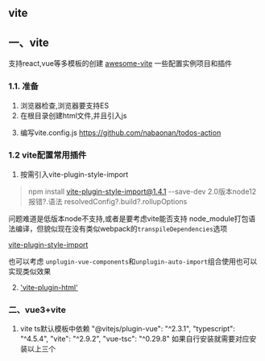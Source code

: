 ## vite
## 一、vite
支持react,vue等多模板的创建
[awesome-vite](https://github.com/vitejs/awesome-vite) 一些配置实例项目和插件
### 1.1. 准备
1. 浏览器检查,浏览器要支持ES
2. 在根目录创建html文件,并且引入js
>   <script type="module" src="/src/main.ts"></script>
3. 编写vite.config.js
https://github.com/nabaonan/todos-action

### 1.2 vite配置常用插件
  1.  按需引入vite-plugin-style-import
  >npm install vite-plugin-style-import@1.4.1  --save-dev
  2.0版本node12报错?.语法
> resolvedConfig?.build?.rollupOptions
 
  问题难道是低版本node不支持,或者是要考虑vite能否支持 node_module打包语法编译，但貌似现在没有类似webpack的`transpileDependencies`选项
 
 [vite-plugin-style-import](https://www.npmjs.com/package/vite-plugin-style-import)

  也可以考虑  `unplugin-vue-components`和`unplugin-auto-import`组合使用也可以实现类似效果

2. ['vite-plugin-html']()



 ### 二、vue3+vite
 1. vite ts默认模板中依赖
   "@vitejs/plugin-vue": "^2.3.1",
    "typescript": "^4.5.4",
    "vite": "^2.9.2",
    "vue-tsc": "^0.29.8"
   如果自行安装就需要对应安装以上三个

 

